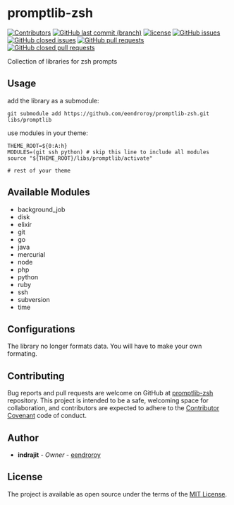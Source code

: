 # promptlib-zsh

[![Contributors](https://img.shields.io/github/contributors/eendroroy/promptlib-zsh.svg)](https://github.com/eendroroy/promptlib-zsh/graphs/contributors)
[![GitHub last commit (branch)](https://img.shields.io/github/last-commit/eendroroy/promptlib-zsh/master.svg)](https://github.com/eendroroy/promptlib-zsh)
[![license](https://img.shields.io/github/license/eendroroy/promptlib-zsh.svg)](https://github.com/eendroroy/promptlib-zsh/blob/master/LICENSE)
[![GitHub issues](https://img.shields.io/github/issues/eendroroy/promptlib-zsh.svg)](https://github.com/eendroroy/promptlib-zsh/issues)
[![GitHub closed issues](https://img.shields.io/github/issues-closed/eendroroy/promptlib-zsh.svg)](https://github.com/eendroroy/promptlib-zsh/issues?q=is%3Aissue+is%3Aclosed)
[![GitHub pull requests](https://img.shields.io/github/issues-pr/eendroroy/promptlib-zsh.svg)](https://github.com/eendroroy/promptlib-zsh/pulls)
[![GitHub closed pull requests](https://img.shields.io/github/issues-pr-closed/eendroroy/promptlib-zsh.svg)](https://github.com/eendroroy/promptlib-zsh/pulls?q=is%3Apr+is%3Aclosed)

Collection of libraries for zsh prompts

## Usage

add the library as a submodule:

    git submodule add https://github.com/eendroroy/promptlib-zsh.git libs/promptlib

use modules in your theme:

    THEME_ROOT=${0:A:h}
    MODULES=(git ssh python) # skip this line to include all modules
    source "${THEME_ROOT}/libs/promptlib/activate"
    
    # rest of your theme


## Available Modules

- background_job
- disk
- elixir
- git
- go
- java
- mercurial
- node
- php
- python
- ruby
- ssh
- subversion
- time

## Configurations

The library no longer formats data. You will have to make your own formating.


## Contributing

Bug reports and pull requests are welcome on GitHub at [promptlib-zsh](https://github.com/eendroroy/promptlib-zsh) repository.
This project is intended to be a safe, welcoming space for collaboration, and contributors are expected to adhere to the [Contributor Covenant](http://contributor-covenant.org) code of conduct.

## Author

* **indrajit** - *Owner* - [eendroroy](https://github.com/eendroroy)

## License

The project is available as open source under the terms of the [MIT License](http://opensource.org/licenses/MIT).
